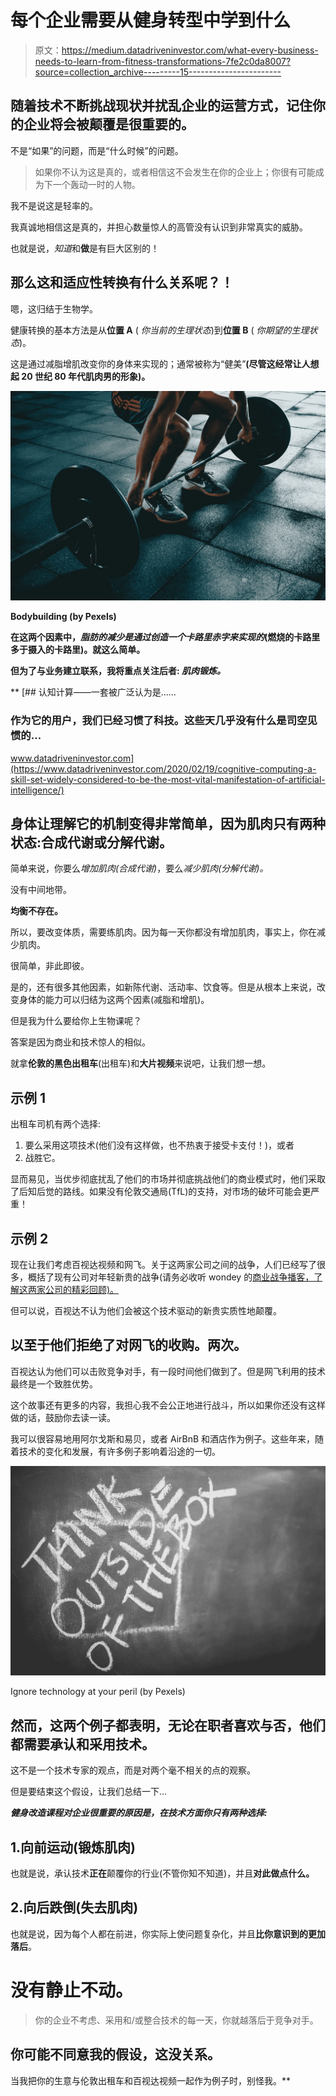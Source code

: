 # 每个企业需要从健身转型中学到什么

> 原文：<https://medium.datadriveninvestor.com/what-every-business-needs-to-learn-from-fitness-transformations-7fe2c0da8007?source=collection_archive---------15----------------------->

## 随着技术不断挑战现状并扰乱企业的运营方式，记住你的企业将会被颠覆是很重要的。

不是“如果”的问题，而是“什么时候”的问题。

> 如果你不认为这是真的，或者相信这不会发生在你的企业上；你很有可能成为下一个轰动一时的人物。

我不是说这是轻率的。

我真诚地相信这是真的，并担心数量惊人的高管没有认识到非常真实的威胁。

也就是说，*知道*和**做**是有巨大区别的！

## 那么这和适应性转换有什么关系呢？！

嗯，这归结于生物学。

健康转换的基本方法是从**位置 A** ( *你当前的生理状态*)到**位置 B** ( *你期望的生理状态*)。

这是通过减脂增肌改变你的身体来实现的；通常被称为“健美”**(尽管这经常让人想起 20 世纪 80 年代肌肉男的形象)。**

**![](img/520660208fda02b83486c18c5cefc8fc.png)**

**Bodybuilding (by Pexels)**

**在这两个因素中，*脂肪的减少是通过创造一个卡路里赤字来实现的*(燃烧的卡路里多于摄入的卡路里)。就这么简单。**

**但为了与业务建立联系，我将重点关注后者: ***肌肉锻炼。*****

**[](https://www.datadriveninvestor.com/2020/02/19/cognitive-computing-a-skill-set-widely-considered-to-be-the-most-vital-manifestation-of-artificial-intelligence/) [## 认知计算——一套被广泛认为是……

### 作为它的用户，我们已经习惯了科技。这些天几乎没有什么是司空见惯的…

www.datadriveninvestor.com](https://www.datadriveninvestor.com/2020/02/19/cognitive-computing-a-skill-set-widely-considered-to-be-the-most-vital-manifestation-of-artificial-intelligence/) 

## 身体让理解它的机制变得非常简单，因为肌肉只有两种状态:合成代谢或分解代谢。

简单来说，你要么*增加肌肉(合成代谢)*，要么*减少肌肉(分解代谢)。*

没有中间地带。

**均衡不存在。**

所以，要改变体质，需要练肌肉。因为每一天你都没有增加肌肉，事实上，你在减少肌肉。

很简单，非此即彼。

是的，还有很多其他因素，如新陈代谢、活动率、饮食等。但是从根本上来说，改变身体的能力可以归结为这两个因素(减脂和增肌)。

但是我为什么要给你上生物课呢？

答案是因为商业和技术惊人的相似。

就拿**伦敦的黑色出租车**(出租车)和**大片视频**来说吧，让我们想一想。

## 示例 1

出租车司机有两个选择:

1.  要么采用这项技术(他们没有这样做，也不热衷于接受卡支付！)，或者
2.  战胜它。

显而易见，当优步彻底扰乱了他们的市场并彻底挑战他们的商业模式时，他们采取了后知后觉的路线。如果没有伦敦交通局(TfL)的支持，对市场的破坏可能会更严重！

## 示例 2

现在让我们考虑百视达视频和网飞。关于这两家公司之间的战争，人们已经写了很多，概括了现有公司对年轻新贵的战争(请务必收听 wondey 的[商业战争播客，了解这两家公司的精彩回顾)。](https://wondery.com/shows/business-wars/)

但可以说，百视达不认为他们会被这个技术驱动的新贵实质性地颠覆。

## 以至于他们拒绝了对网飞的收购。两次。

百视达认为他们可以击败竞争对手，有一段时间他们做到了。但是网飞利用的技术最终是一个致胜优势。

这个故事还有更多的内容，我担心我不会公正地进行战斗，所以如果你还没有这样做的话，鼓励你去读一读。

我可以很容易地用阿尔戈斯和易贝，或者 AirBnB 和酒店作为例子。这些年来，随着技术的变化和发展，有许多例子影响着沿途的一切。

![](img/87a7e474d9950128c8617b4bac584799.png)

Ignore technology at your peril (by Pexels)

## 然而，这两个例子都表明，无论在职者喜欢与否，他们都需要承认和采用技术。

这不是一个技术专家的观点，而是对两个毫不相关的点的观察。

但是要结束这个假设，让我们总结一下…

***健身改造课程对企业很重要的原因是，在技术方面你只有两种选择:***

## 1.向前运动(锻炼肌肉)

也就是说，承认技术**正在**颠覆你的行业(不管你知不知道)，并且**对此做点什么。**

## 2.向后跌倒(失去肌肉)

也就是说，因为每个人都在前进，你实际上使问题复杂化，并且**比你意识到的更加落后**。

# 没有静止不动。

> 你的企业不考虑、采用和/或整合技术的每一天，你就越落后于竞争对手。

## 你可能不同意我的假设，这没关系。

当我把你的生意与伦敦出租车和百视达视频一起作为例子时，别怪我。**